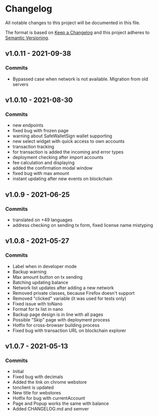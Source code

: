# Changelog

All notable changes to this project will be documented in this file.

The format is based on [Keep a Changelog](https://keepachangelog.com/en/1.0.0/)
and this project adheres to [Semantic Versioning](https://semver.org/spec/v2.0.0.html).

## v1.0.11 - 2021-09-38

### Commits
- Bypassed case when network is not available. Migration from old servers


## v1.0.10 - 2021-08-30

### Commits

- new endpoints
- fixed bug with frozen page
- warning about SafeWalletSign wallet supporting
- new select widget with quick access to own accounts
- transaction tracking
- for transaction is added the incoming and error types
- deployment checking after import accounts
- fee calculation and displaying
- added the confirmation modal window
- fixed bug with max amount
- instant updating after new events on blockchain

## v1.0.9 - 2021-06-25

### Commits

- translated on +49 languages
- address checking on sending tx form, fixed license name mistyping

## v1.0.8 - 2021-05-27

### Commits

- Label when in developer mode
- Backup warning
- Max amount button on tx sending
- Batching updating balance
- Network list updates after adding a new network
- Removed private classes, because Firefox doesn't support
- Removed "clicked" variable (it was used for tests only)
- Fixed issue with toNano
- Format for tx list in nano
- Backup page design is in line with all pages
- Possible "Skip" page with deployment process
- Hotfix for cross-browser building process
- Fixed bug with transaction URL on blockchain explorer

## v1.0.7 - 2021-05-13

### Commits

- Initial
- Fixed bug with decimals
- Added the link on chrome webstore
- tonclient is updated
- New title for webstores
- Hotfix for bug with currentAccount
- Page and Popup works the same with balance
- Added CHANGELOG.md and semver
